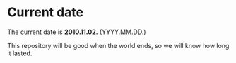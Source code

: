 # Current date

The current date is **2010.11.02.** (YYYY.MM.DD.)

This repository will be good when the world ends, so we will know how long it lasted.